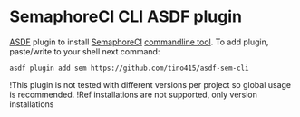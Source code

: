 # SemaphoreCI CLI ASDF plugin

[ASDF](https://asdf-vm.com/) plugin to install [SemaphoreCI](https://semaphoreci.com/) [commandline tool](https://docs.semaphoreci.com/reference/sem-command-line-tool/). To add plugin, paste/write to your shell next command:

```
asdf plugin add sem https://github.com/tino415/asdf-sem-cli
```

!This plugin is not tested with different versions per project so global usage is recommended.
!Ref installations are not supported, only version installations

